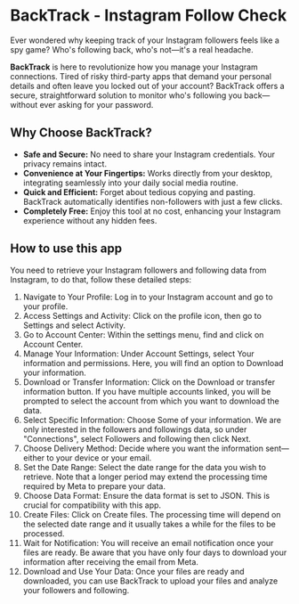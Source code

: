 # BackTrack - Instagram Follow Check
Ever wondered why keeping track of your Instagram followers feels like a spy game? Who's following back, who's not—it's a real headache.

**BackTrack** is here to revolutionize how you manage your Instagram connections. Tired of risky third-party apps that demand your personal details and often leave you locked out of your account? BackTrack offers a secure, straightforward solution to monitor who's following you back—without ever asking for your password.

## Why Choose BackTrack?
- **Safe and Secure:** No need to share your Instagram credentials. Your privacy remains intact.
- **Convenience at Your Fingertips:** Works directly from your desktop, integrating seamlessly into your daily social media routine.
- **Quick and Efficient:** Forget about tedious copying and pasting. BackTrack automatically identifies non-followers with just a few clicks.
- **Completely Free:** Enjoy this tool at no cost, enhancing your Instagram experience without any hidden fees.

## How to use this app
You need to retrieve your Instagram followers and following data from Instagram, to do that, follow these detailed steps:

1. Navigate to Your Profile: Log in to your Instagram account and go to your profile.
2. Access Settings and Activity: Click on the profile icon, then go to Settings and select Activity.
3. Go to Account Center: Within the settings menu, find and click on Account Center.
4. Manage Your Information: Under Account Settings, select Your information and permissions. Here, you will find an option to Download your information.
5. Download or Transfer Information: Click on the Download or transfer information button. If you have multiple accounts linked, you will be prompted to select the account from which you want to download the data.
6. Select Specific Information: Choose Some of your information. We are only interested in the followers and followings data, so under "Connections", select Followers and following then click Next.
7. Choose Delivery Method: Decide where you want the information sent—either to your device or your email.
8. Set the Date Range: Select the date range for the data you wish to retrieve. Note that a longer period may extend the processing time required by Meta to prepare your data.
9. Choose Data Format: Ensure the data format is set to JSON. This is crucial for compatibility with this app.
10. Create Files: Click on Create files. The processing time will depend on the selected date range and it usually takes a while for the files to be processed.
11. Wait for Notification: You will receive an email notification once your files are ready. Be aware that you have only four days to download your information after receiving the email from Meta.
12. Download and Use Your Data: Once your files are ready and downloaded, you can use BackTrack to upload your files and analyze your followers and following.
